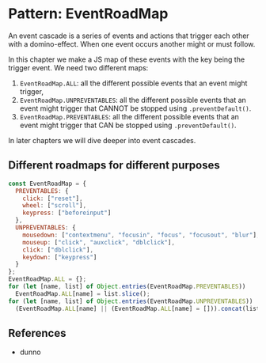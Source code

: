 # Pattern: EventRoadMap

An event cascade is a series of events and actions that trigger each other with a domino-effect. When one event occurs another might or must follow.
 
In this chapter we make a JS map of these events with the key being the trigger event. We need two different maps:
1. `EventRoadMap.ALL`: all the different possible events that an event might trigger,
2. `EventRoadMap.UNPREVENTABLES`: all the different possible events that an event might trigger that CANNOT be stopped using `.preventDefault()`.    
3. `EventRoadMap.PREVENTABLES`: all the different possible events that an event might trigger that CAN be stopped using `.preventDefault()`.    

In later chapters we will dive deeper into event cascades.  

## Different roadmaps for different purposes

```javascript
const EventRoadMap = {
  PREVENTABLES: {
    click: ["reset"],
    wheel: ["scroll"],
    keypress: ["beforeinput"]
  },
  UNPREVENTABLES: { 
    mousedown: ["contextmenu", "focusin", "focus", "focusout", "blur"],
    mouseup: ["click", "auxclick", "dblclick"],
    click: ["dblclick"],
    keydown: ["keypress"]
  }
};
EventRoadMap.ALL = {};
for (let [name, list] of Object.entries(EventRoadMap.PREVENTABLES))
  EventRoadMap.ALL[name] = list.slice();
for (let [name, list] of Object.entries(EventRoadMap.UNPREVENTABLES))
  (EventRoadMap.ALL[name] || (EventRoadMap.ALL[name] = [])).concat(list);
```
 
## References

 * dunno
